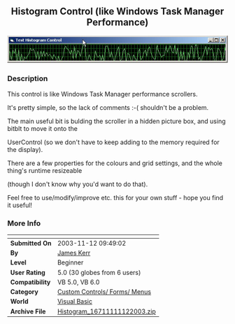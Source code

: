 ﻿<div align="center">

## Histogram Control \(like Windows Task Manager Performance\)

<img src="PIC20031112948169810.jpg">
</div>

### Description

This control is like Windows Task Manager performance scrollers.

It's pretty simple, so the lack of comments :-( shouldn't be a problem.

The main useful bit is bulding the scroller in a hidden picture box, and using bitblt to move it onto the

UserControl (so we don't have to keep adding to the memory required for the display).

There are a few properties for the colours and grid settings, and the whole thing's runtime resizeable

(though I don't know why you'd want to do that).

Feel free to use/modify/improve etc. this for your own stuff - hope you find it useful!
 
### More Info
 


<span>             |<span>
---                |---
**Submitted On**   |2003-11-12 09:49:02
**By**             |[James Kerr](https://github.com/Planet-Source-Code/PSCIndex/blob/master/ByAuthor/james-kerr.md)
**Level**          |Beginner
**User Rating**    |5.0 (30 globes from 6 users)
**Compatibility**  |VB 5\.0, VB 6\.0
**Category**       |[Custom Controls/ Forms/  Menus](https://github.com/Planet-Source-Code/PSCIndex/blob/master/ByCategory/custom-controls-forms-menus__1-4.md)
**World**          |[Visual Basic](https://github.com/Planet-Source-Code/PSCIndex/blob/master/ByWorld/visual-basic.md)
**Archive File**   |[Histogram\_16711111122003\.zip](https://github.com/Planet-Source-Code/james-kerr-histogram-control-like-windows-task-manager-performance__1-49852/archive/master.zip)








